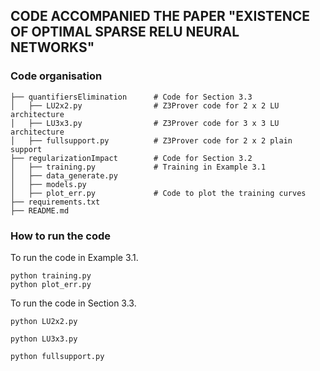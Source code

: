 ## CODE ACCOMPANIED THE PAPER "EXISTENCE OF OPTIMAL SPARSE RELU NEURAL NETWORKS"
### Code organisation 
```
├── quantifiersElimination      # Code for Section 3.3
│   ├── LU2x2.py                # Z3Prover code for 2 x 2 LU architecture
│   ├── LU3x3.py                # Z3Prover code for 3 x 3 LU architecture
│   ├── fullsupport.py          # Z3Prover code for 2 x 2 plain support
├── regularizationImpact        # Code for Section 3.2
│   ├── training.py             # Training in Example 3.1
│   ├── data_generate.py        
│   ├── models.py
│   ├── plot_err.py             # Code to plot the training curves 
├── requirements.txt
├── README.md
```

### How to run the code
To run the code in Example 3.1.
```
python training.py
python plot_err.py
```

To run the code in Section 3.3.
```
python LU2x2.py
```
```
python LU3x3.py
```
```
python fullsupport.py
```